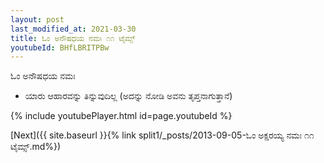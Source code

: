 ```yaml
---
layout: post
last_modified_at: 2021-03-30
title: ಓಂ ಅನೌಷಧಯ ನಮಃ ೧೧ ಟೈಮ್ಸ್
youtubeId: BHfLBRITPBw
---
```

 
 
 ಓಂ ಅನೌಷಧಯ ನಮಃ  
 
 -  ಯಾರು ಆಹಾರವನ್ನು ತಿನ್ನುವುದಿಲ್ಲ (ಅದನ್ನು ನೋಡಿ ಅವನು ತೃಪ್ತನಾಗುತ್ತಾನೆ) 
 
  
 
  
 
 
 
 
 
 


{% include youtubePlayer.html id=page.youtubeId %}
 
[Next]({{ site.baseurl }}{% link  split1/_posts/2013-09-05-ಓಂ ಅಕ್ಷರಯ್ಯ ನಮಃ ೧೧ ಟೈಮ್ಸ್.md%})
 
